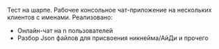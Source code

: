 Тест на шарпе. Рабочее консольное чат-приложение на нескольких клиентов с именами.
Реализовано:

- Онлайн-чат на n пользователей
- Разбор Json файлов для присвоения никнейма/АйДи и прочего
